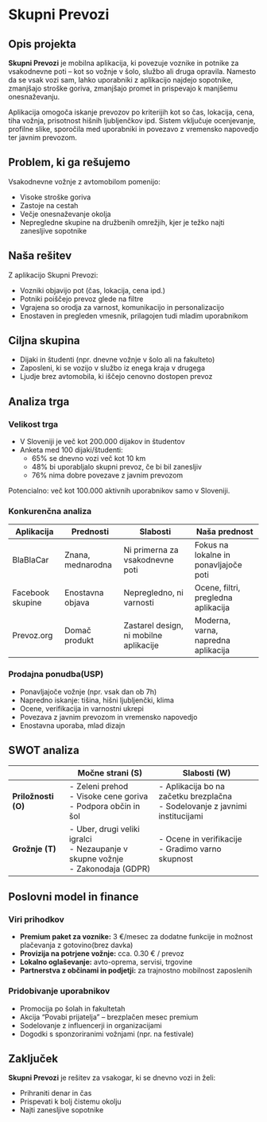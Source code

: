 # Skupni Prevozi


## Opis projekta

**Skupni Prevozi** je mobilna aplikacija, ki povezuje voznike in potnike za vsakodnevne poti – kot so vožnje v šolo, službo ali druga opravila. Namesto da se vsak vozi sam, lahko uporabniki z aplikacijo najdejo sopotnike, zmanjšajo stroške goriva, zmanjšajo promet in prispevajo k manjšemu onesnaževanju. 

Aplikacija omogoča iskanje prevozov po kriterijih kot so čas, lokacija, cena, tiha vožnja, prisotnost hišnih ljubljenčkov ipd. Sistem vključuje ocenjevanje, profilne slike, sporočila med uporabniki in povezavo z vremensko napovedjo ter javnim prevozom.

## Problem, ki ga rešujemo

Vsakodnevne vožnje z avtomobilom pomenijo:
- Visoke stroške goriva
- Zastoje na cestah
- Večje onesnaževanje okolja
- Nepregledne skupine na družbenih omrežjih, kjer je težko najti zanesljive sopotnike

## Naša rešitev

Z aplikacijo Skupni Prevozi:
- Vozniki objavijo pot (čas, lokacija, cena ipd.)
- Potniki poiščejo prevoz glede na filtre
- Vgrajena so orodja za varnost, komunikacijo in personalizacijo
- Enostaven in pregleden vmesnik, prilagojen tudi mladim uporabnikom

## Ciljna skupina

- Dijaki in študenti (npr. dnevne vožnje v šolo ali na fakulteto)
- Zaposleni, ki se vozijo v službo iz enega kraja v drugega
- Ljudje brez avtomobila, ki iščejo cenovno dostopen prevoz

## Analiza trga

### Velikost trga
- V Sloveniji je več kot 200.000 dijakov in študentov
- Anketa med 100 dijaki/študenti:
  - 65% se dnevno vozi več kot 10 km
  - 48% bi uporabljalo skupni prevoz, če bi bil zanesljiv
  - 76% nima dobre povezave z javnim prevozom

Potencialno: več kot 100.000 aktivnih uporabnikov samo v Sloveniji.

### Konkurenčna analiza

| Aplikacija     | Prednosti                   | Slabosti                           | Naša prednost                          |
|----------------|-----------------------------|------------------------------------|----------------------------------------|
| BlaBlaCar      | Znana, mednarodna           | Ni primerna za vsakodnevne poti   | Fokus na lokalne in ponavljajoče poti  |
| Facebook skupine | Enostavna objava          | Nepregledno, ni varnosti           | Ocene, filtri, pregledna aplikacija    |
| Prevoz.org     | Domač produkt               | Zastarel design, ni mobilne aplikacije | Moderna, varna, napredna aplikacija |

### Prodajna ponudba(USP)

- Ponavljajoče vožnje (npr. vsak dan ob 7h)
- Napredno iskanje: tišina, hišni ljubljenčki, klima
- Ocene, verifikacija in varnostni ukrepi
- Povezava z javnim prevozom in vremensko napovedjo
- Enostavna uporaba, mlad dizajn

## SWOT analiza

|                | Močne strani (S)                     | Slabosti (W)                                |
|----------------|--------------------------------------|---------------------------------------------|
| **Priložnosti (O)** | - Zeleni prehod<br>- Visoke cene goriva<br>- Podpora občin in šol | - Aplikacija bo na začetku brezplačna<br>- Sodelovanje z javnimi institucijami |
| **Grožnje (T)**     | - Uber, drugi veliki igralci<br>- Nezaupanje v skupne vožnje<br>- Zakonodaja (GDPR) | - Ocene in verifikacije<br>- Gradimo varno skupnost |

## Poslovni model in finance

### Viri prihodkov
- **Premium paket za voznike:** 3 €/mesec za dodatne funkcije in možnost plačevanja z gotovino(brez davka)
- **Provizija na potrjene vožnje:** cca. 0.30 € / prevoz
- **Lokalno oglaševanje:** avto-oprema, servisi, trgovine
- **Partnerstva z občinami in podjetji:** za trajnostno mobilnost zaposlenih



### Pridobivanje uporabnikov
- Promocija po šolah in fakultetah
- Akcija “Povabi prijatelja” – brezplačen mesec premium
- Sodelovanje z influencerji in organizacijami
- Dogodki s sponzoriranimi vožnjami (npr. na festivale)

## Zaključek

**Skupni Prevozi** je rešitev za vsakogar, ki se dnevno vozi in želi:
- Prihraniti denar in čas
- Prispevati k bolj čistemu okolju
- Najti zanesljive sopotnike



